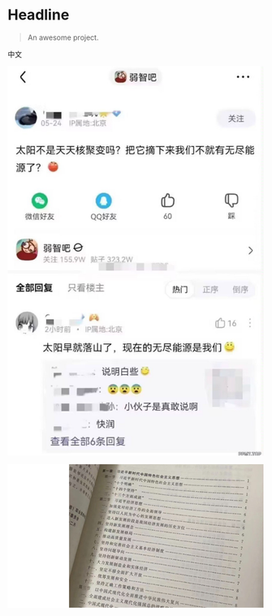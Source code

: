 # Headline

> An awesome project.

中文

![GNvywp8b0AAulO8](media/GNvywp8b0AAulO8.jpg)

![fsdf](media/test.png)